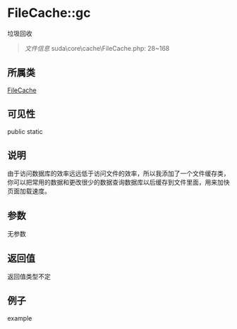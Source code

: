 # FileCache::gc
垃圾回收
> *文件信息* suda\core\cache\FileCache.php: 28~168
## 所属类 

[FileCache](../FileCache.md)

## 可见性

  public  static
## 说明


由于访问数据库的效率远远低于访问文件的效率，所以我添加了一个文件缓存类，
你可以把常用的数据和更改很少的数据查询数据库以后缓存到文件里面，用来加快页面加载速度。

## 参数

无参数

## 返回值
返回值类型不定

## 例子

example